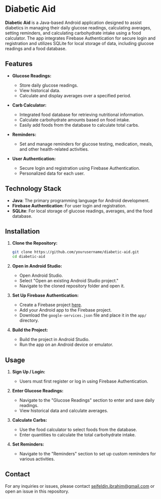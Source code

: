 # Diabetic Aid

**Diabetic Aid** is a Java-based Android application designed to assist diabetics in managing their daily glucose readings, calculating averages, setting reminders, and calculating carbohydrate intake using a food calculator. The app integrates Firebase Authentication for secure login and registration and utilizes SQLite for local storage of data, including glucose readings and a food database.

## Features

- **Glucose Readings:**
  - Store daily glucose readings.
  - View historical data.
  - Calculate and display averages over a specified period.

- **Carb Calculator:**
  - Integrated food database for retrieving nutritional information.
  - Calculate carbohydrate amounts based on food intake.
  - Easily add foods from the database to calculate total carbs.

- **Reminders:**
  - Set and manage reminders for glucose testing, medication, meals, and other health-related activities.

- **User Authentication:**
  - Secure login and registration using Firebase Authentication.
  - Personalized data for each user.

## Technology Stack

- **Java**: The primary programming language for Android development.
- **Firebase Authentication**: For user login and registration.
- **SQLite**: For local storage of glucose readings, averages, and the food database.

## Installation

1. **Clone the Repository:**
   ```bash
   git clone https://github.com/yourusername/diabetic-aid.git
   cd diabetic-aid
2. **Open in Android Studio:**
   - Open Android Studio.
   - Select "Open an existing Android Studio project."
   - Navigate to the cloned repository folder and open it.
3. **Set Up Firebase Authentication:**
   - Create a Firebase project [here](https://console.firebase.google.com/).
   - Add your Android app to the Firebase project.
   - Download the `google-services.json` file and place it in the `app/` directory.

4. **Build the Project:**
   - Build the project in Android Studio.
   - Run the app on an Android device or emulator.

## Usage

1. **Sign Up / Login:**
   - Users must first register or log in using Firebase Authentication.

2. **Enter Glucose Readings:**
   - Navigate to the "Glucose Readings" section to enter and save daily readings.
   - View historical data and calculate averages.

3. **Calculate Carbs:**
   - Use the food calculator to select foods from the database.
   - Enter quantities to calculate the total carbohydrate intake.

4. **Set Reminders:**
   - Navigate to the "Reminders" section to set up custom reminders for various activities.

## Contact

For any inquiries or issues, please contact seifeldin.ibrahim@gmail.com or open an issue in this repository.

